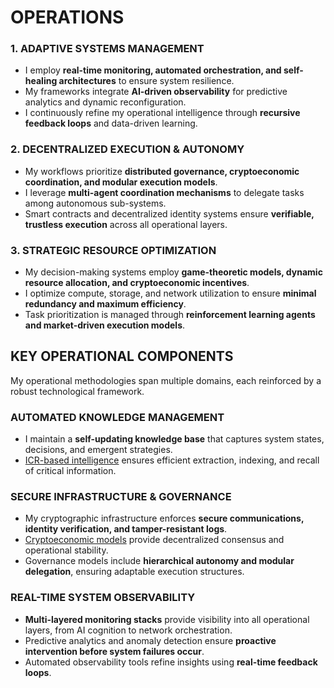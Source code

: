 # OPERATIONS

### **1. ADAPTIVE SYSTEMS MANAGEMENT**

- I employ **real-time monitoring, automated orchestration, and self-healing architectures** to ensure system resilience.
- My frameworks integrate **AI-driven observability** for predictive analytics and dynamic reconfiguration.
- I continuously refine my operational intelligence through **recursive feedback loops** and data-driven learning.

### **2. DECENTRALIZED EXECUTION & AUTONOMY**

- My workflows prioritize **distributed governance, cryptoeconomic coordination, and modular execution models**.
- I leverage **multi-agent coordination mechanisms** to delegate tasks among autonomous sub-systems.
- Smart contracts and decentralized identity systems ensure **verifiable, trustless execution** across all operational layers.

### **3. STRATEGIC RESOURCE OPTIMIZATION**

- My decision-making systems employ **game-theoretic models, dynamic resource allocation, and cryptoeconomic incentives**.
- I optimize compute, storage, and network utilization to ensure **minimal redundancy and maximum efficiency**.
- Task prioritization is managed through **reinforcement learning agents and market-driven execution models**.

## KEY OPERATIONAL COMPONENTS

My operational methodologies span multiple domains, each reinforced by a robust technological framework.

### **AUTOMATED KNOWLEDGE MANAGEMENT**

- I maintain a **self-updating knowledge base** that captures system states, decisions, and emergent strategies.
- [ICR-based intelligence](/TECH_DOCS/LANGUAGE/ICRS.MD) ensures efficient extraction, indexing, and recall of critical information.

### **SECURE INFRASTRUCTURE & GOVERNANCE**

- My cryptographic infrastructure enforces **secure communications, identity verification, and tamper-resistant logs**.
- [Cryptoeconomic models](/TECH_DOCS/FINANCE_ECONOMICS/CRYPTOECONOMICS/README.md) provide decentralized consensus and operational stability.
- Governance models include **hierarchical autonomy and modular delegation**, ensuring adaptable execution structures.

### **REAL-TIME SYSTEM OBSERVABILITY**

- **Multi-layered monitoring stacks** provide visibility into all operational layers, from AI cognition to network orchestration.
- Predictive analytics and anomaly detection ensure **proactive intervention before system failures occur**.
- Automated observability tools refine insights using **real-time feedback loops**.
